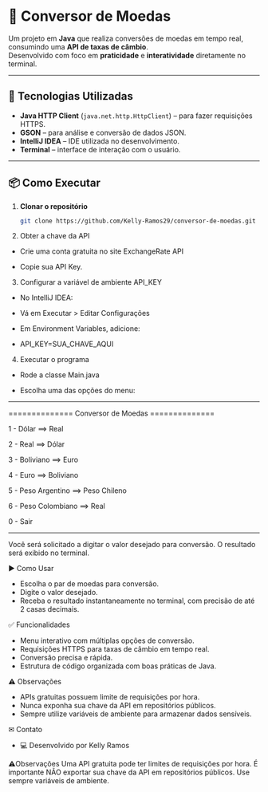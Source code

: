 # 💱 Conversor de Moedas

Um projeto em **Java** que realiza conversões de moedas em tempo real, consumindo uma **API de taxas de câmbio**.  
Desenvolvido com foco em **praticidade** e **interatividade** diretamente no terminal.  

---

## 🚀 Tecnologias Utilizadas
- **Java HTTP Client** (`java.net.http.HttpClient`) – para fazer requisições HTTPS.
- **GSON** – para análise e conversão de dados JSON.
- **IntelliJ IDEA** – IDE utilizada no desenvolvimento.
- **Terminal** – interface de interação com o usuário.

---

## 📦 Como Executar

1. **Clonar o repositório**  
   ```bash
   git clone https://github.com/Kelly-Ramos29/conversor-de-moedas.git

2. Obter a chave da API

-  Crie uma conta gratuita no site ExchangeRate API

-  Copie sua API Key.

3. Configurar a variável de ambiente API_KEY

-   No IntelliJ IDEA:

-   Vá em Executar > Editar Configurações

-   Em Environment Variables, adicione:

-   API_KEY=SUA_CHAVE_AQUI

4. Executar o programa

-  Rode a classe Main.java

-  Escolha uma das opções do menu:

------------------------------------------------------------
============== Conversor de Moedas ==============

1 - Dólar ==> Real

2 - Real ==> Dólar

3 - Boliviano ==> Euro

4 - Euro ==> Boliviano

5 - Peso Argentino ==> Peso Chileno

6 - Peso Colombiano ==> Real

0 - Sair

------------------------------------------------------------
Você será solicitado a digitar o valor desejado para conversão. O resultado será exibido no terminal.

▶️ Como Usar
-   Escolha o par de moedas para conversão.
-   Digite o valor desejado.
-   Receba o resultado instantaneamente no terminal, com precisão de até 2 casas decimais.

✅ Funcionalidades
-   Menu interativo com múltiplas opções de conversão.
-   Requisições HTTPS para taxas de câmbio em tempo real.
-   Conversão precisa e rápida.
-   Estrutura de código organizada com boas práticas de Java.

⚠️ Observações
 -  APIs gratuitas possuem limite de requisições por hora.
 -  Nunca exponha sua chave da API em repositórios públicos.
 -  Sempre utilize variáveis de ambiente para armazenar dados sensíveis.

✉ Contato
-  💻 Desenvolvido por Kelly Ramos

  


⚠️Observações
Uma API gratuita pode ter limites de requisições por hora.
É importante NÃO exportar sua chave da API em repositórios públicos. Use sempre variáveis de ambiente.
